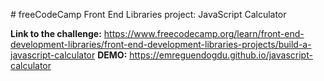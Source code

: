 # freeCodeCamp Front End Libraries project: JavaScript Calculator

**Link to the challenge:** https://www.freecodecamp.org/learn/front-end-development-libraries/front-end-development-libraries-projects/build-a-javascript-calculator
**DEMO:** https://emreguendogdu.github.io/javascript-calculator
